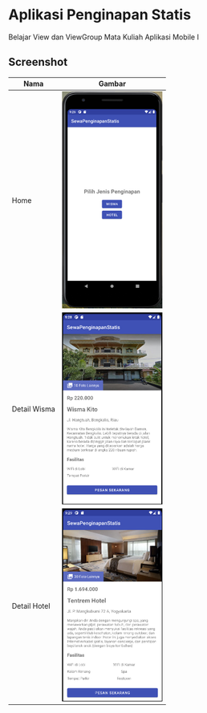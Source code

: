 # Aplikasi Penginapan Statis
Belajar View dan ViewGroup Mata Kuliah Aplikasi Mobile I

## Screenshot
| Nama         | Gambar                                            |
| ------------ | ------------------------------------------------- |
| Home         | <img src="screenshot/home.png" width="200rem" />  |
| Detail Wisma | <img src="screenshot/wisma.png" width="200rem" /> |
| Detail Hotel | <img src="screenshot/hotel.png" width="200rem" /> |